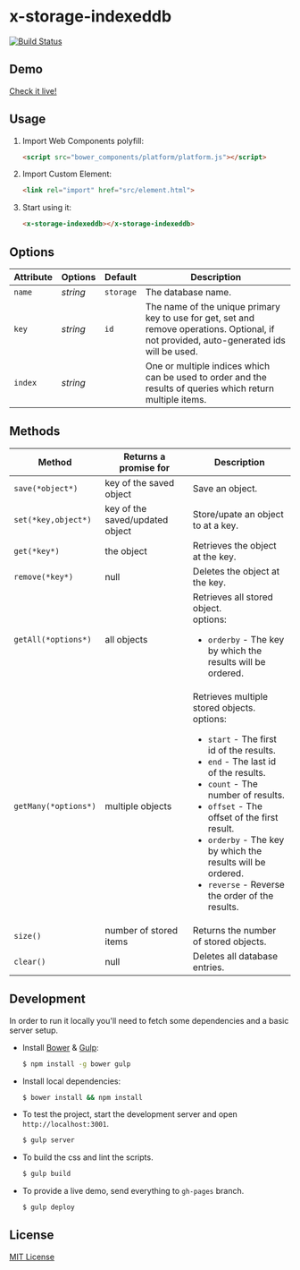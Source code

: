 # x-storage-indexeddb

[![Build Status](https://travis-ci.org/dotch/x-storage-indexeddb.png)](https://travis-ci.org/dotch/x-storage-indexeddb)

## Demo

[Check it live!](http://dotch.github.io/x-storage-indexeddb)

## Usage

1. Import Web Components polyfill:

    ```html
    <script src="bower_components/platform/platform.js"></script>
    ```

2. Import Custom Element:

    ```html
    <link rel="import" href="src/element.html">
    ```

3. Start using it:

    ```html
    <x-storage-indexeddb></x-storage-indexeddb>
    ```

## Options

Attribute     | Options     | Default      | Description
---           | ---         | ---          | ---
`name`        | *string*    | `storage`    | The database name.
`key`         | *string*    | `id`         | The name of the unique primary key to use for get, set and remove operations. Optional, if not provided, auto-generated ids will be used.
`index`       | *string*    |              | One or multiple indices which can be used to order and  the results of queries which return multiple items.

## Methods

Method              | Returns a promise for           | Description
---                 | ---                             | ---
`save(*object*)`    | key of the saved object         | Save an object.
`set(*key,object*)` | key of the saved/updated object | Store/upate an object to at a key.
`get(*key*)`        | the object                      | Retrieves the object at the key.
`remove(*key*)`     | null                            | Deletes the object at the key.
`getAll(*options*)` | all objects                     | Retrieves all stored object. <br> options: <ul><li>`orderby` - The key by which the results will be ordered.</li></ul>
`getMany(*options*)`| multiple objects                | Retrieves multiple stored objects. <br> options: <ul><li>`start` - The first id of the results.</li><li>`end` - The last id of the results.</li><li>`count` - The number of results.</li><li>`offset` - The offset of the first result.</li><li>`orderby` - The key by which the results will be ordered.</li><li>`reverse` - Reverse the order of the results.</li></ul>
`size()`            | number of stored items          | Returns the number of stored objects.
`clear()`           | null                            | Deletes all database entries.

## Development

In order to run it locally you'll need to fetch some dependencies and a basic server setup.

* Install [Bower](http://bower.io/) & [Gulp](http://gulpjs.com/):

    ```sh
    $ npm install -g bower gulp
    ```

* Install local dependencies:

    ```sh
    $ bower install && npm install
    ```

* To test the project, start the development server and open `http://localhost:3001`.

    ```sh
    $ gulp server
    ```

* To build the css and lint the scripts.

    ```sh
    $ gulp build
    ```

* To provide a live demo, send everything to `gh-pages` branch.

    ```sh
    $ gulp deploy
    ```

## License

[MIT License](http://opensource.org/licenses/MIT)
